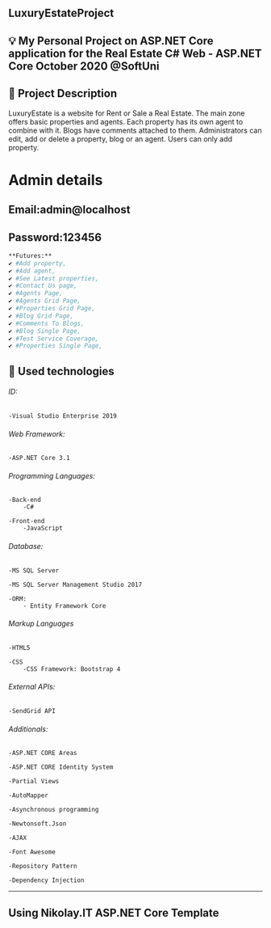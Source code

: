 ## LuxuryEstateProject

## 💡 My Personal Project on ASP.NET Core application for the Real Estate C# Web - ASP.NET Core October 2020 @SoftUni

## 📝 Project Description
LuxuryEstate is a website for Rent or Sale a Real Estate.
The main zone offers basic properties and agents. Each property has its own agent to combine with it.
Blogs have comments attached to them.
Administrators can edit, add or delete a property, blog or an agent.
Users can only add property.

# Admin details
## Email:admin@localhost 
## Password:123456

```bash
**Futures:**
✔️ #Add property,
✔️ #Add agent,
✔️ #See Latest properties,
✔️ #Contact Us page,
✔️ #Agents Page,
✔️ #Agents Grid Page,
✔️ #Properties Grid Page,
✔️ #Blog Grid Page,
✔️ #Comments To Blogs,
✔️ #Blog Single Page,
✔️ #Test Service Coverage,
✔️ #Properties Single Page,
```

## 🔨 Used technologies

###### ID:

    -Visual Studio Enterprise 2019

###### Web Framework: 

    -ASP.NET Core 3.1

###### Programming Languages:

    -Back-end
        -C#

    -Front-end
        -JavaScript

###### Database:

    -MS SQL Server

    -MS SQL Server Management Studio 2017

    -ORM:
        - Entity Framework Core

###### Markup Languages

    -HTML5

    -CSS
        -CSS Framework: Bootstrap 4

###### External APIs:

    -SendGrid API

###### Additionals:
    
    -ASP.NET CORE Areas

    -ASP.NET CORE Identity System

    -Partial Views

    -AutoMapper
	
    -Asynchronous programming

    -Newtonsoft.Json

    -AJAX

    -Font Awesome

    -Repository Pattern

    -Dependency Injection

----------------------------------------------------------------------------------------
## Using Nikolay.IT ASP.NET Core Template
